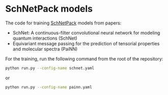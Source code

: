 # SchNetPack models

The code for training [SchNetPack](https://schnetpack.readthedocs.io/en/latest/api/representation.html) models from papers:
* SchNet: A continuous-filter convolutional neural network for modeling quantum interactions (SchNet)
* Equivariant message passing for the prediction of tensorial properties and molecular spectra (PaiNN)

For the training, run the following command from the root of the repository:

```bash
python run.py --config-name schnet.yaml
```
or
```bash
python run.py --config-name painn.yaml
```

